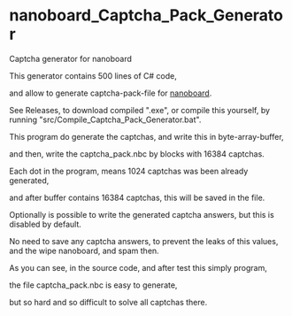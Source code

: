 # nanoboard_Captcha_Pack_Generator
Captcha generator for nanoboard

This generator contains 500 lines of C# code,

and allow to generate captcha-pack-file for [nanoboard](https://github.com/username1565/nanoboard).

See Releases, to download compiled ".exe", or compile this yourself, by running "src/Compile_Captcha_Pack_Generator.bat".



This program do generate the captchas, and write this in byte-array-buffer,

and then, write the captcha_pack.nbc by blocks with 16384 captchas.

Each dot in the program, means 1024 captchas was been already generated,

and after buffer contains 16384 captchas, this will be saved in the file.

Optionally is possible to write the generated captcha answers, but this is disabled by default.

No need to save any captcha answers, to prevent the leaks of this values, and the wipe nanoboard, and spam then.



As you can see, in the source code, and after test this simply program,

the file captcha_pack.nbc is easy to generate,

but so hard and so difficult to solve all captchas there.
